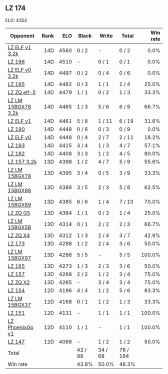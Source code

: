 ## LZ 174 ##

ELO: 4354

Opponent | Rank | ELO | Black | Write | Total | Win rate
---------|-----:|----:|-------|-------|-------|-------:
[LZ ELF v1 3.2k](LZ%20ELF%20v1%203.2k.md) | 14D | 4560 | 0 / 2 | - | 0 / 2 | 0.0%
[LZ 196](LZ%20196.md) | 14D | 4510 | - | 0 / 1 | 0 / 1 | 0.0%
[LZ ELF v0 3.2k](LZ%20ELF%20v0%203.2k.md) | 14D | 4497 | 0 / 2 | 0 / 4 | 0 / 6 | 0.0%
[LZ 195](LZ%20195.md) | 14D | 4482 | 0 / 3 | 1 / 1 | 1 / 4 | 25.0%
[LZ ZQ elf-5](LZ%20ZQ%20elf-5.md) | 14D | 4479 | 1 / 1 | 0 / 2 | 1 / 3 | 33.3%
[LZ LM 15BGX78 3.2k](LZ%20LM%2015BGX78%203.2k.md) | 14D | 4465 | 1 / 3 | 5 / 6 | 6 / 9 | 66.7%
[LZ ELF v1](LZ%20ELF%20v1.md) | 14D | 4461 | 5 / 8 | 1 / 11 | 6 / 19 | 31.6%
[LZ 190](LZ%20190.md) | 14D | 4448 | 0 / 6 | 0 / 3 | 0 / 9 | 0.0%
[LZ ELF v0](LZ%20ELF%20v0.md) | 14D | 4448 | 0 / 4 | 2 / 7 | 2 / 11 | 18.2%
[LZ 193](LZ%20193.md) | 14D | 4415 | 3 / 4 | 1 / 3 | 4 / 7 | 57.1%
[LZ 182](LZ%20182.md) | 14D | 4408 | 3 / 3 | 1 / 2 | 4 / 5 | 80.0%
[LZ 157 3.2k](LZ%20157%203.2k.md) | 13D | 4398 | 1 / 2 | 4 / 7 | 5 / 9 | 55.6%
[LZ LM 15BGX78](LZ%20LM%2015BGX78.md) | 13D | 4395 | 3 / 4 | 0 / 5 | 3 / 9 | 33.3%
[LZ LM 15BGX88](LZ%20LM%2015BGX88.md) | 13D | 4386 | 3 / 5 | 2 / 3 | 5 / 8 | 62.5%
[LZ LM 15BGX89](LZ%20LM%2015BGX89.md) | 13D | 4385 | 6 / 6 | 1 / 4 | 7 / 10 | 70.0%
[LZ ZQ G5](LZ%20ZQ%20G5.md) | 13D | 4364 | 1 / 1 | 0 / 3 | 1 / 4 | 25.0%
[LZ LM 15BGX5B](LZ%20LM%2015BGX5B.md) | 13D | 4314 | 0 / 1 | 2 / 2 | 2 / 3 | 66.7%
[LZ ZQ X4](LZ%20ZQ%20X4.md) | 13D | 4312 | 1 / 3 | 2 / 4 | 3 / 7 | 42.9%
[LZ 173](LZ%20173.md) | 13D | 4298 | 1 / 2 | 2 / 4 | 3 / 6 | 50.0%
[LZ LM 15BGX97](LZ%20LM%2015BGX97.md) | 13D | 4296 | 5 / 5 | - | 5 / 5 | 100.0%
[LZ 165](LZ%20165.md) | 13D | 4273 | 1 / 3 | 2 / 3 | 3 / 6 | 50.0%
[LZ 157](LZ%20157.md) | 13D | 4268 | 2 / 2 | 1 / 2 | 3 / 4 | 75.0%
[LZ ZQ X2](LZ%20ZQ%20X2.md) | 13D | 4265 | - | 3 / 4 | 3 / 4 | 75.0%
[LZ 154](LZ%20154.md) | 12D | 4196 | 4 / 4 | 1 / 2 | 5 / 6 | 83.3%
[LZ LM 15BGX37](LZ%20LM%2015BGX37.md) | 12D | 4168 | 0 / 1 | 1 / 2 | 1 / 3 | 33.3%
[LZ 151](LZ%20151.md) | 12D | 4131 | - | 1 / 1 | 1 / 1 | 100.0%
[LZ PhoenixGo v1](LZ%20PhoenixGo%20v1.md) | 12D | 4110 | 1 / 1 | - | 1 / 1 | 100.0%
[LZ 147](LZ%20147.md) | 12D | 4068 | - | 1 / 2 | 1 / 2 | 50.0%
Total | | | 42 / 96 | 34 / 68 | 76 / 164 | 
Win rate| | | 43.8% | 50.0% | 46.3% | 
